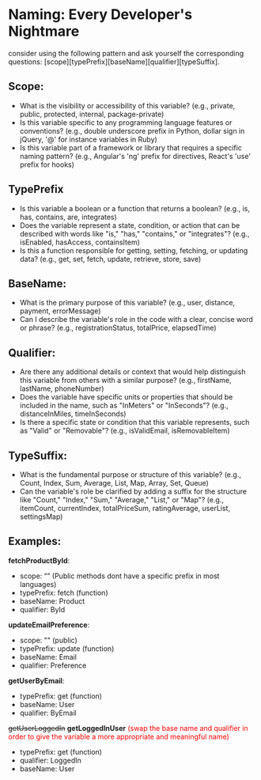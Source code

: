 # Naming: Every Developer's Nightmare

consider using the following pattern and ask yourself the corresponding questions: [scope][typePrefix][baseName][qualifier][typeSuffix].

## Scope:

- What is the visibility or accessibility of this variable? (e.g., private, public, protected, internal, package-private)
- Is this variable specific to any programming language features or conventions? (e.g., double underscore prefix in Python, dollar sign in jQuery, '@' for instance variables in Ruby)
- Is this variable part of a framework or library that requires a specific naming pattern? (e.g., Angular's 'ng' prefix for directives, React's 'use' prefix for hooks)

## TypePrefix

- Is this variable a boolean or a function that returns a boolean? (e.g., is, has, contains, are, integrates)
- Does the variable represent a state, condition, or action that can be described with words like "is," "has," "contains," or "integrates"? (e.g., isEnabled, hasAccess, containsItem)
- Is this a function responsible for getting, setting, fetching, or updating data? (e.g., get, set, fetch, update, retrieve, store, save)

## BaseName:
- What is the primary purpose of this variable? (e.g., user, distance, payment, errorMessage)
- Can I describe the variable's role in the code with a clear, concise word or phrase? (e.g., registrationStatus, totalPrice, elapsedTime)

## Qualifier:
- Are there any additional details or context that would help distinguish this variable from others with a similar purpose? (e.g., firstName, lastName, phoneNumber)
- Does the variable have specific units or properties that should be included in the name, such as "InMeters" or "InSeconds"? (e.g., distanceInMiles, timeInSeconds)
- Is there a specific state or condition that this variable represents, such as "Valid" or "Removable"? (e.g., isValidEmail, isRemovableItem)

## TypeSuffix:
- What is the fundamental purpose or structure of this variable? (e.g., Count, Index, Sum, Average, List, Map, Array, Set, Queue)
- Can the variable's role be clarified by adding a suffix for the structure like "Count," "Index," "Sum," "Average," "List," or "Map"? (e.g., itemCount, currentIndex, totalPriceSum, ratingAverage, userList, settingsMap)


## Examples:
**fetchProductById**:
- scope: “” (Public methods dont have a specific prefix in most languages)
- typePrefix: fetch (function)
- baseName: Product
- qualifier: ById

**updateEmailPreference**:
- scope: "" (public)
- typePrefix: update (function)
- baseName: Email
- qualifier: Preference

**getUserByEmail**:
- typePrefix: get (function)
- baseName: User
- qualifier: ByEmail

~~getUserLoggedIn~~ **getLoggedInUser** <span style="color: #FF0000">(swap the base name and qualifier in order to give the variable a more appropriate and meaningful name)</span>
- typePrefix: get (function)
- qualifier: LoggedIn
- baseName: User
